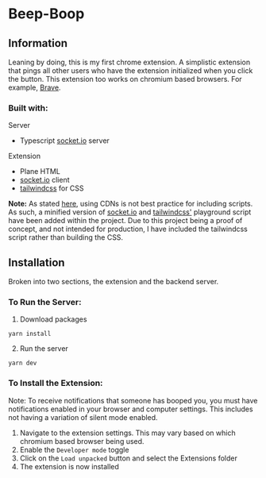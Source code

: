 # Beep-Boop

## Information

Leaning by doing, this is my first chrome extension. A simplistic extension that pings all other users who have the extension initialized when you click the button. This extension too works on chromium based browsers. For example, [Brave](https://brave.com/).

### Built with:

Server

-   Typescript [socket.io](https://socket.io/) server

Extension

-   Plane HTML
-   [socket.io](https://socket.io/) client
-   [tailwindcss](https://tailwindcss.com/) for CSS

<strong>Note:</strong>
As stated [here](https://developer.chrome.com/docs/apps/contentSecurityPolicy/#resourceLoading), using CDNs is not best practice for including scripts. As such, a minified version of [socket.io](https://socket.io/) and [tailwindcss'](https://tailwindcss.com/) playground script have been added within the project. Due to this project being a proof of concept, and not intended for production, I have included the tailwindcss script rather than building the CSS.

## Installation

Broken into two sections, the extension and the backend server.

### To Run the Server:

1. Download packages

```
yarn install
```

2. Run the server

```
yarn dev
```

### To Install the Extension:

Note: To receive notifications that someone has booped you, you must have notifications enabled in your browser and computer settings. This includes not having a variation of silent mode enabled.

1. Navigate to the extension settings. This may vary based on which chromium based browser being used.
2. Enable the `Developer mode` toggle
3. Click on the `Load unpacked` button and select the Extensions folder
4. The extension is now installed

